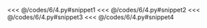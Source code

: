 <<< @/codes/6/4.py#snippet1
<<< @/codes/6/4.py#snippet2
<<< @/codes/6/4.py#snippet3
<<< @/codes/6/4.py#snippet4
